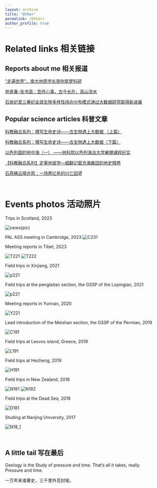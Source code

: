 ```yaml
---
layout: archive
title: "Other"
permalink: /Other/
author_profile: true
---
```


Related links 相关链接
======

Reports about me 相关报道
------
[“走遍世界”，南大地质学长带你筑梦科研](https://baijiahao.baidu.com/s?id=1694387184169767697&wfr=spider&for=pc)

[地青春-张书涵：吾侪心事，古今长在，高山流水](https://mp.weixin.qq.com/s/lQcNkXDggPKeZz5mRBdzSg)

[石炭纪至三叠纪全球生物多样性纬向分布模式通过大数据研究取得新进展](https://es.nju.edu.cn/e5/07/c22449a582919/page.htm)


Popular science articles  科普文章
------
[科教融合系列：撰写生命史诗——古生物遇上大数据 （上篇）](https://mp.weixin.qq.com/s/CqXo_OKg6w4cZCSZlsHRAA)

[科教融合系列：撰写生命史诗——古生物遇上大数据（下篇）](https://ndsc.nju.edu.cn/5a/60/c11250a481888/page.htm)

[以色列国的地中海（一） ——地科院以色列海法大学暑期课程纪实](https://mp.weixin.qq.com/s/uyJmTOWNWf6EkT9nw1Gs3A)

[【科教融合系列】定量地层学—细翻记载沧海桑田的地史残卷](https://mp.weixin.qq.com/s/XrKHfoTBVZ3vrMUaHiZh_g)

[石燕拂云晴亦雨：一场两亿年的兴亡回望](https://mp.weixin.qq.com/s/zAiCRznNgdR4Z2U8X0F6Iw)

<br>

Events photos 活动照片
======

Trips in Scotland, 2023

![news(pic)](/images/news/IMG_20230922_144307-01.jpeg)

PAL ASS meeting in Cambridge, 2023
![C231](/images/foot_print/IMG_20230913_131922-01.jpeg)

Meeting reports in Tibet, 2023

![T221](/images/foot_print/IMG_20230517_080729.jpg)
![T222](/images/foot_print/IMG_20230519_184622.jpg)

Field trips in Xinjiang, 2021

![p221](/images/foot_print/mmexport1659891604103.jpg)

Field trips at the penglaitan section, the GSSP of the Lopingian, 2021

![p221](/images/foot_print/mmexport1640774919675.jpg)

Meeting reports in Yunnan, 2020

![Y221](/images/foot_print/mmexport1605261735260-01.jpeg)


Lead introduction of the Meishan section, the GSSP of the Permian, 2019

![C191](/images/foot_print/4b6434200dc307db.jpg)

Field trips at Lesvos island, Greece, 2019

![L191](/images/foot_print/IMG_20191003_110735.jpg)

Field trips at Hezheng, 2019

![H191](/images/foot_print/IMG_20190816_094926.jpg)

Field trips in New Zealand, 2018

![N181](/images/foot_print/-2f5e19329e695a45-01.jpeg)
![N182](/images/foot_print/IMG_20181226_154242.jpg)

Field trips at the Dead Sea, 2018

![D181](/images/foot_print/mmexport1534250798410-01.jpeg)

Studing at Nanjing University, 2017

![N18_1](/images/foot_print/IMG_20190326_135117.jpg)

<br>

A little tail 写在最后
------
Geology is the Study of pressure and time. That’s all it takes, really. Pressure and time.

一万年来谁著史，三千里外觅封侯。
